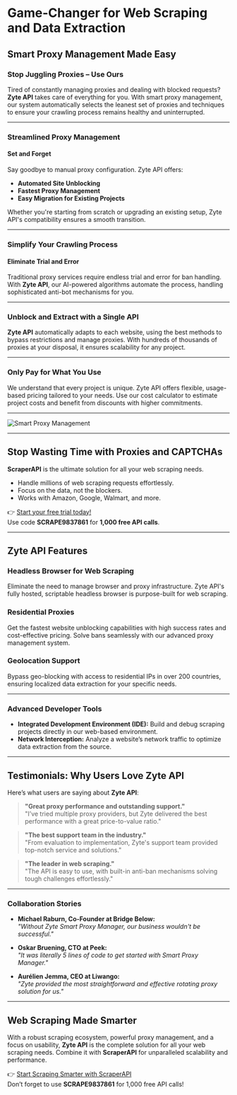 # Game-Changer for Web Scraping and Data Extraction

## Smart Proxy Management Made Easy

### Stop Juggling Proxies – Use Ours

Tired of constantly managing proxies and dealing with blocked requests? **Zyte API** takes care of everything for you. With smart proxy management, our system automatically selects the leanest set of proxies and techniques to ensure your crawling process remains healthy and uninterrupted.

---

### Streamlined Proxy Management

#### Set and Forget

Say goodbye to manual proxy configuration. Zyte API offers:

- **Automated Site Unblocking**  
- **Fastest Proxy Management**  
- **Easy Migration for Existing Projects**

Whether you're starting from scratch or upgrading an existing setup, Zyte API's compatibility ensures a smooth transition.

---

### Simplify Your Crawling Process

#### Eliminate Trial and Error

Traditional proxy services require endless trial and error for ban handling. With **Zyte API**, our AI-powered algorithms automate the process, handling sophisticated anti-bot mechanisms for you.

---

### Unblock and Extract with a Single API

**Zyte API** automatically adapts to each website, using the best methods to bypass restrictions and manage proxies. With hundreds of thousands of proxies at your disposal, it ensures scalability for any project.

---

### Only Pay for What You Use

We understand that every project is unique. Zyte API offers flexible, usage-based pricing tailored to your needs. Use our cost calculator to estimate project costs and benefit from discounts with higher commitments.

---

![Smart Proxy Management](https://assets.contento.io/assets/4PqjGl09zX/smart-proxy-management-2.webp)

---

## Stop Wasting Time with Proxies and CAPTCHAs

**ScraperAPI** is the ultimate solution for all your web scraping needs.  
- Handle millions of web scraping requests effortlessly.  
- Focus on the data, not the blockers.  
- Works with Amazon, Google, Walmart, and more.

👉 [Start your free trial today!](https://bit.ly/Scraperapi)  
Use code **SCRAPE9837861** for **1,000 free API calls**.

---

## Zyte API Features

### Headless Browser for Web Scraping

Eliminate the need to manage browser and proxy infrastructure. Zyte API's fully hosted, scriptable headless browser is purpose-built for web scraping.

### Residential Proxies

Get the fastest website unblocking capabilities with high success rates and cost-effective pricing. Solve bans seamlessly with our advanced proxy management system.

### Geolocation Support

Bypass geo-blocking with access to residential IPs in over 200 countries, ensuring localized data extraction for your specific needs.

---

### Advanced Developer Tools

- **Integrated Development Environment (IDE):** Build and debug scraping projects directly in our web-based environment.  
- **Network Interception:** Analyze a website’s network traffic to optimize data extraction from the source.

---

## Testimonials: Why Users Love Zyte API

Here’s what users are saying about **Zyte API**:

> **"Great proxy performance and outstanding support."**  
> "I’ve tried multiple proxy providers, but Zyte delivered the best performance with a great price-to-value ratio."  

> **"The best support team in the industry."**  
> "From evaluation to implementation, Zyte's support team provided top-notch service and solutions."  

> **"The leader in web scraping."**  
> "The API is easy to use, with built-in anti-ban mechanisms solving tough challenges effortlessly."

---

### Collaboration Stories

- **Michael Raburn, Co-Founder at Bridge Below:**  
  *"Without Zyte Smart Proxy Manager, our business wouldn't be successful."*

- **Oskar Bruening, CTO at Peek:**  
  *"It was literally 5 lines of code to get started with Smart Proxy Manager."*

- **Aurélien Jemma, CEO at Liwango:**  
  *"Zyte provided the most straightforward and effective rotating proxy solution for us."*

---

## Web Scraping Made Smarter

With a robust scraping ecosystem, powerful proxy management, and a focus on usability, **Zyte API** is the complete solution for all your web scraping needs. Combine it with **ScraperAPI** for unparalleled scalability and performance.

👉 [Start Scraping Smarter with ScraperAPI](https://bit.ly/Scraperapi)  
Don’t forget to use **SCRAPE9837861** for 1,000 free API calls!
